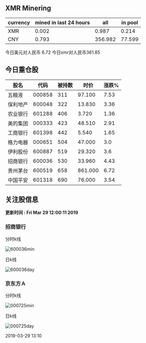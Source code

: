 ## XMR Minering

|currency|mined in last 24 hours|all|in pool|
|---|---|---|---|
|XMR|0.002|0.987|0.214|
|CNY|0.793|356.982|77.599|

今日美元对人民币 6.72	今日xmr对人民币361.85


## 今日重仓股 

|股名|代码|被持数|时价|涨跌%|
|---|---|---|---|---|
|五粮液|000858|311|97.100|7.53|
|保利地产|600048|322|13.830|3.36|
|农业银行|601288|406|3.720|1.36|
|美的集团|000333|423|48.510|2.91|
|工商银行|601398|442|5.540|1.65|
|格力电器|000651|504|47.000|3.0|
|伊利股份|600887|519|29.320|3.6|
|招商银行|600036|530|33.960|4.43|
|贵州茅台|600519|658|861.000|6.72|
|中国平安|601318|690|76.000|3.54|

## 关注股信息
**更新时间 : Fri Mar 29 12:00:11 2019**
### 招商银行 
分时k线

![600036min](http://image.sinajs.cn/newchart/min/n/sh600036.gif)

日k线

![600036day](http://image.sinajs.cn/newchart/daily/n/sh600036.gif)

### 京东方Ａ 
分时k线

![000725min](http://image.sinajs.cn/newchart/min/n/sz000725.gif)

日k线

![000725day](http://image.sinajs.cn/newchart/daily/n/sz000725.gif)

2019-03-29 13:10